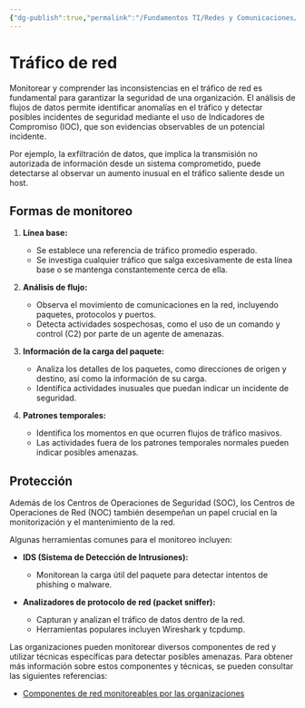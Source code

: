 ```yaml
---
{"dg-publish":true,"permalink":"/Fundamentos TI/Redes y Comunicaciones/Ciclo de Red/01 Tráfico de redes/"}
---
```


# Tráfico de red

Monitorear y comprender las inconsistencias en el tráfico de red es fundamental para garantizar la seguridad de una organización. El análisis de flujos de datos permite identificar anomalías en el tráfico y detectar posibles incidentes de seguridad mediante el uso de Indicadores de Compromiso (IOC), que son evidencias observables de un potencial incidente.

Por ejemplo, la exfiltración de datos, que implica la transmisión no autorizada de información desde un sistema comprometido, puede detectarse al observar un aumento inusual en el tráfico saliente desde un host.

## Formas de monitoreo

1. **Línea base:**
   - Se establece una referencia de tráfico promedio esperado.
   - Se investiga cualquier tráfico que salga excesivamente de esta línea base o se mantenga constantemente cerca de ella.

2. **Análisis de flujo:**
   - Observa el movimiento de comunicaciones en la red, incluyendo paquetes, protocolos y puertos.
   - Detecta actividades sospechosas, como el uso de un comando y control (C2) por parte de un agente de amenazas.

3. **Información de la carga del paquete:**
   - Analiza los detalles de los paquetes, como direcciones de origen y destino, así como la información de su carga.
   - Identifica actividades inusuales que puedan indicar un incidente de seguridad.

4. **Patrones temporales:**
   - Identifica los momentos en que ocurren flujos de tráfico masivos.
   - Las actividades fuera de los patrones temporales normales pueden indicar posibles amenazas.

## Protección

Además de los Centros de Operaciones de Seguridad (SOC), los Centros de Operaciones de Red (NOC) también desempeñan un papel crucial en la monitorización y el mantenimiento de la red.

Algunas herramientas comunes para el monitoreo incluyen:

- **IDS (Sistema de Detección de Intrusiones):**
  - Monitorean la carga útil del paquete para detectar intentos de phishing o malware.

- **Analizadores de protocolo de red (packet sniffer):**
  - Capturan y analizan el tráfico de datos dentro de la red.
  - Herramientas populares incluyen Wireshark y tcpdump.

Las organizaciones pueden monitorear diversos componentes de red y utilizar técnicas específicas para detectar posibles amenazas. Para obtener más información sobre estos componentes y técnicas, se pueden consultar las siguientes referencias:

- [Componentes de red monitoreables por las organizaciones](https://attack.mitre.org/datasources/DS0029/)
